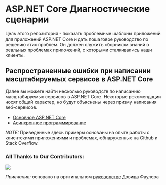 ﻿# ASP.NET Core Диагностические сценарии

Цель этого репозитория - показать проблемные шаблоны приложений для приложений ASP.NET Core и дать пошаговое руководство по решению этих проблем.
Он должен служить сборником знаний о реальных проблемах приложений, с которыми сталкивались наши клиенты.

## Распространенные ошибки при написании масштабируемых сервисов в ASP.NET Core

Далее вы можете найти несколько руководств по написанию масштабируемых сервисов в ASP.NET Core. Некоторые рекомендации носят общий характер, но будут объяснены через призму написания веб-сервисов.

- [Основное ASP.NET Core](AspNetCoreGuidance.md)
- [Асинхронное программирование](AsyncGuidance.md)

*NOTE:* Приведенные здесь примеры основаны на опыте работы с клиентскими приложениями и проблемах, обнаруженных на Github и Stack Overflow.

### All Thanks to Our Contributors:
<a href="https://github.com/davidfowl/AspNetCoreDiagnosticScenarios/graphs/contributors">
  <img src="https://contrib.rocks/image?repo=davidfowl/AspNetCoreDiagnosticScenarios" />
</a>

*Приечание:* основано на оригинальном [руководстве](https://github.com/davidfowl/AspNetCoreDiagnosticScenarios.git) Дэвида Фаулера